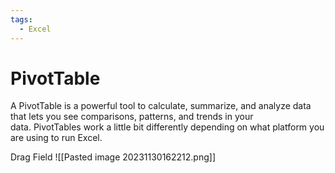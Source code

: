 ```yaml
---
tags:
  - Excel
---
```


# PivotTable

A PivotTable is a powerful tool to calculate, summarize, and analyze data that lets you see comparisons, patterns, and trends in your data. PivotTables work a little bit differently depending on what platform you are using to run Excel.

Drag Field
![[Pasted image 20231130162212.png]]
